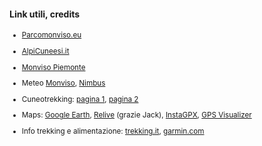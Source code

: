 #### Link utili, credits

<small>

- <a href="https://www.parcomonviso.eu/visite/sentieri-ed-escursioni/il-giro-di-viso" target="_blank">Parcomonviso.eu</a>

- <a href="https://www.alpicuneesi.it/percorsi/girodelmonviso/index.htm" target="_blank">AlpiCuneesi.it</a>

- <a href="https://www.monvisopiemonte.com/giro-del-monviso/" target="_blank">Monviso Piemonte</a>

- Meteo <a href="https://www.parcomonviso.eu/meteomonviso" target="_blank">Monviso</a>, <a href="http://www.nimbus.it/italiameteo/previpiemonte.htm" target="_blank">Nimbus</a>

- Cuneotrekking: <a href="https://outdoor.cuneotrekking.com/attivita/giro-del-monviso-classico/#content" target="_blank">pagina 1</a>,
    <a href="https://outdoor.cuneotrekking.com/attivita/giro-del-monviso-classico-2/#content" target="_blank">pagina 2</a>

- Maps: <a href="https://earth.google.com/web/@44.68540025,7.08668448,2431.03872577a,18352.40588159d,35y,-98.35814543h,35.87886117t,0r" target="_blank">Google Earth</a>,
    <a href="https://www.relive.cc/" target="_blank">Relive</a> (grazie Jack),
    <a href="https://instagpx.com/" target="_blank">InstaGPX</a>,
    <a href="https://www.gpsvisualizer.com/" target="_blank">GPS Visualizer</a>

- Info trekking e alimentazione: <a href="https://www.trekking.it/i-nostri-consigli/alimentazione-trekking-cosa-mangiare/" target="_blank">trekking.it</a>,
    <a href="https://www.garmin.com/it-IT/blog/trekking-cosa-mangiare-e-portare-con-se/" target="_blank">garmin.com</a>

</small>

</small>